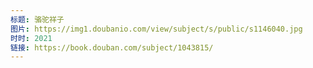 ```yaml
---
标题: 骆驼祥子
图片: https://img1.doubanio.com/view/subject/s/public/s1146040.jpg
时时: 2021
链接: https://book.douban.com/subject/1043815/
---
```

